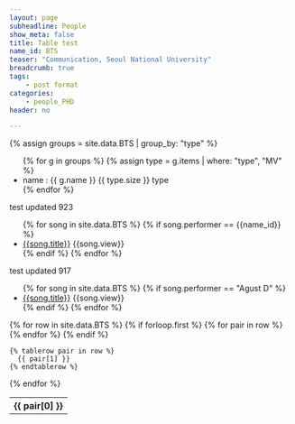 ```yaml
---
layout: page
subheadline: People
show_meta: false
title: Table test
name_id: BTS
teaser: "Communication, Seoul National University"
breadcrumb: true
tags:
    - post format
categories:
    - people_PHD
header: no

---
```

<!-- <ul>
    {% for post in site.categories.design %}
    <li><a href="{{ site.url }}{{ site.baseurl }}{{ post.url }}">{{ post.title }}</a></li>
    {% endfor %}
</ul> -->

<!-- {% assign row = site.data.BTS[0] %}
{{ row | inspect }} -->


{% assign groups = site.data.BTS | group_by: "type" %}
<ul>
{% for g in groups %}
{% assign type = g.items | where: "type", "MV" %}
<li>name : {{ g.name }} {{ type.size }} type</li>
{% endfor %}
</ul>



<p> test updated 923 </p>
<ul>
 {% for song in site.data.BTS %}
   {% if song.performer == {{name_id}} %}
    <li>
        <a href="{{song.URL}}"  target="_blank">{{song.title}}</a>  {{song.view}}
  </li>
    {% endif %}
 {% endfor %}
</ul>



<p> test updated 917 </p>
<ul>
 {% for song in site.data.BTS %}
   {% if song.performer == "Agust D" %}
    <li>
        <a href="{{song.URL}}"  target="_blank">{{song.title}}</a>  {{song.view}}
  </li>
    {% endif %}
 {% endfor %}
</ul>


<table>
  {% for row in site.data.BTS %}
    {% if forloop.first %}
    <tr>
      {% for pair in row %}
        <th>{{ pair[0] }}</th>
      {% endfor %}
    </tr>
    {% endif %}

    {% tablerow pair in row %}
      {{ pair[1] }}
    {% endtablerow %}
  {% endfor %}
</table>
